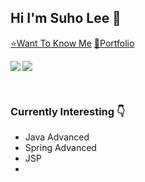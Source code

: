 ## Hi I'm Suho Lee 👋

[⭐Want To Know Me](https://resume.suho.info/)
[🌠Portfolio](https://drive.google.com/file/d/1H_qa1kKRDtq2mUpO4PNI3jX8uAwG3hZw/view?usp=sharing)

<p><img align="left" src=https://github-readme-stats.vercel.app/api?username=angelSuho&show_icons=true&theme=merko)/></p>
<p><img align="center" src=https://github-readme-stats.vercel.app/api/top-langs/?username=angelSuho&layout=compact&theme=merko)/></p>
<br/>

### Currently Interesting 👇

- Java Advanced
- Spring Advanced
- JSP
- 

<br/>
